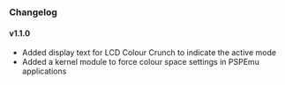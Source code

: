 ### Changelog

#### v1.1.0

- Added display text for LCD Colour Crunch to indicate the active mode
- Added a kernel module to force colour space settings in PSPEmu applications
